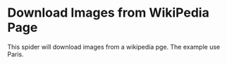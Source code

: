 # Download Images from WikiPedia Page

This spider will download images from a wikipedia pge. The example use Paris.